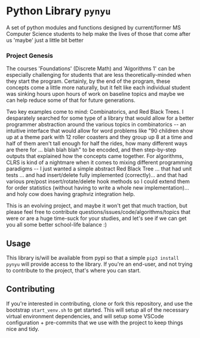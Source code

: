# Python Library `pynyu`

A set of python modules and functions designed by current/former MS Computer Science students to help make the lives of those that come after us 'maybe' just a little bit better

### Project Genesis

The courses 'Foundations' (Discrete Math) and 'Algorithms 1' can be especially challenging for students that are less theoretically-minded when they start the program. Certainly, by the end of the program, these concepts come a little more naturally, but it felt like each individual student was sinking hours upon hours of work on baseline topics and maybe we can help reduce some of that for future generations.

Two key examples come to mind: Combinatorics, and Red Black Trees. I desparately searched for some type of a library that would allow for a better programmer abstraction around the various topics in combinatorics -- an intuitive interface that would allow for word problems like "90 children show up at a theme park with 12 roller coasters and they group up 8 at a time and half of them aren't tall enough for half the rides, how many different ways are there for ... blah blah blah" to be encoded, and then step-by-step outputs that explained how the concepts came together. For algorithms, CLRS is kind of a nightmare when it comes to mixing different programming paradigms -- I just wanted a simple abstract Red Black Tree ... that had unit tests ... and had insert/delete fully implemented (correctly)... and that had various pre/post insert/rotate/delete hook methods so I could extend them for order statistics (without having to write a whole new implementation)... and holy cow does having graphviz integration help.

This is an evolving project, and maybe it won't get that much traction, but please feel free to contribute questions/issues/code/algorithms/topics that were or are a huge time-suck for your studies, and let's see if we can get you all some better school-life balance :)

## Usage

This library is/will be available from pypi so that a simple `pip3 install pynyu` will provide access to the library. If you're an end-user, and not trying to contribute to the project, that's where you can start.

## Contributing 
If you're interested in contributing, clone or fork this repository, and use the bootstrap `start_venv.sh` to get started. This will setup all of the necessary virtual environment dependencies, and will setup some VSCode configuration + pre-commits that we use with the project to keep things nice and tidy.
